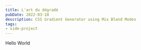 ```yaml
---
title: L'art du dégradé
pubDate: 2022-03-18
description: CSS Gradient Generator using Mix Blend Modes
tags:
- side-project
---
```

Hello World